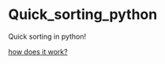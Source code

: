 # Quick_sorting_python

Quick sorting in python!


[how does it work?](https://github.com/Bu64p/Quick_sorting#how-does-it-work)
